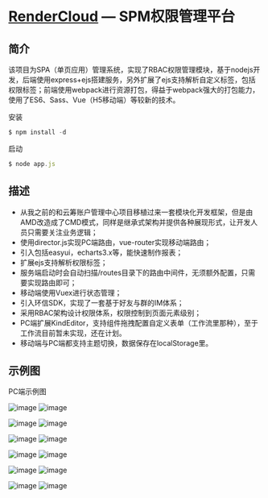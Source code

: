 [RenderCloud](https://github.com/yanglang1987500/spm) — SPM权限管理平台
==================================================

简介
----

该项目为SPA（单页应用）管理系统，实现了RBAC权限管理模块，基于nodejs开发，后端使用express+ejs搭建服务，另外扩展了ejs支持解析自定义标签，包括权限标签；前端使用webpack进行资源打包，得益于webpack强大的打包能力，使用了ES6、Sass、Vue（H5移动端）等较新的技术。


安装
```javascript
$ npm install -d
```
启动
```javascript
$ node app.js
```

描述
----

* 从我之前的和云筹账户管理中心项目移植过来一套模块化开发框架，但是由AMD改造成了CMD模式，同样是继承式架构并提供各种展现形式，让开发人员只需要关注业务逻辑；
* 使用director.js实现PC端路由，vue-router实现移动端路由；
* 引入包括easyui，echarts3.x等，能快速制作报表；
* 扩展ejs支持解析权限标签；
* 服务端启动时会自动扫描/routes目录下的路由中间件，无须额外配置，只需要实现路由即可；
* 移动端使用Vuex进行状态管理；
* 引入环信SDK，实现了一套基于好友与群的IM体系；
* 采用RBAC架构设计权限体系，权限控制到页面元素级别；
* PC端扩展KindEditor，支持组件拖拽配置自定义表单（工作流里那种），至于工作流目前暂未实现，还在计划。
* 移动端与PC端都支持主题切换，数据保存在localStorage里。

示例图
----

PC端示例图

 ![image](https://github.com/yanglang1987500/SPM/blob/master/screenshot/192.168.1.109-8080-0.png)
 ![image](https://github.com/yanglang1987500/SPM/blob/master/screenshot/192.168.1.109-8080-1.png)

 ![image](https://github.com/yanglang1987500/SPM/blob/master/screenshot/192.168.1.109-8080-2.png)
 ![image](https://github.com/yanglang1987500/SPM/blob/master/screenshot/192.168.1.109-8080-3.png)

 ![image](https://github.com/yanglang1987500/SPM/blob/master/screenshot/192.168.1.109-8080-4.png)
 ![image](https://github.com/yanglang1987500/SPM/blob/master/screenshot/192.168.1.109-8080-5.png)

 ![image](https://github.com/yanglang1987500/SPM/blob/master/screenshot/192.168.1.109-8080-6.png)
 ![image](https://github.com/yanglang1987500/SPM/blob/master/screenshot/192.168.1.109-8080-7.png)

 ![image](https://github.com/yanglang1987500/SPM/blob/master/screenshot/192.168.1.109-8080-8.png)
 ![image](https://github.com/yanglang1987500/SPM/blob/master/screenshot/192.168.1.109-8080-9.png)
 
 ![image](https://github.com/yanglang1987500/SPM/blob/master/screenshot/192.168.1.109-8080-10.png)
 ![image](https://github.com/yanglang1987500/SPM/blob/master/screenshot/192.168.1.109-8080-11.png)